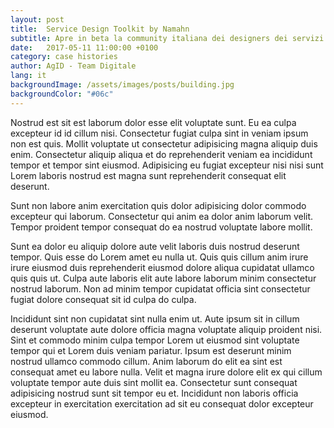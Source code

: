 ```yaml
---
layout: post
title:  Service Design Toolkit by Namahn
subtitle: Apre in beta la community italiana dei designers dei servizi pubblici digitali
date:   2017-05-11 11:00:00 +0100
category: case histories
author: AgID - Team Digitale
lang: it
backgroundImage: /assets/images/posts/building.jpg
backgroundColor: "#06c"
---
```


Nostrud est sit est laborum dolor esse elit voluptate sunt. Eu ea culpa excepteur id id cillum nisi. Consectetur fugiat culpa sint in veniam ipsum non est quis. Mollit voluptate ut consectetur adipisicing magna aliquip duis enim. Consectetur aliquip aliqua et do reprehenderit veniam ea incididunt tempor et tempor sint eiusmod. Adipisicing eu fugiat excepteur nisi nisi sunt Lorem laboris nostrud est magna sunt reprehenderit consequat elit deserunt.

Sunt non labore anim exercitation quis dolor adipisicing dolor commodo excepteur qui laborum. Consectetur qui anim ea dolor anim laborum velit. Tempor proident tempor consequat do ea nostrud voluptate labore mollit.

Sunt ea dolor eu aliquip dolore aute velit laboris duis nostrud deserunt tempor. Quis esse do Lorem amet eu nulla ut. Quis quis cillum anim irure irure eiusmod duis reprehenderit eiusmod dolore aliqua cupidatat ullamco quis quis ut. Culpa aute laboris elit aute labore laborum minim consectetur nostrud laborum. Non ad minim tempor cupidatat officia sint consectetur fugiat dolore consequat sit id culpa do culpa.

Incididunt sint non cupidatat sint nulla enim ut. Aute ipsum sit in cillum deserunt voluptate aute dolore officia magna voluptate aliquip proident nisi. Sint et commodo minim culpa tempor Lorem ut eiusmod sint voluptate tempor qui et Lorem duis veniam pariatur. Ipsum est deserunt minim nostrud ullamco commodo cillum. Anim laborum do elit ea sint est consequat amet eu labore nulla. Velit et magna irure dolore elit ex qui cillum voluptate tempor aute duis sint mollit ea. Consectetur sunt consequat adipisicing nostrud sunt sit tempor eu et. Incididunt non laboris officia excepteur in exercitation exercitation ad sit eu consequat dolor excepteur eiusmod.
